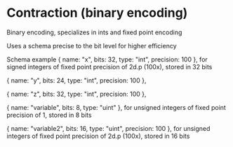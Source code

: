 # Contraction (binary encoding)
Binary encoding, specializes in ints and fixed point encoding

Uses a schema precise to the bit level for higher efficiency

Schema example
  { name: "x", bits: 32, type: "int", precision: 100 }, for signed integers of fixed point precision of 2d.p (100x), stored in 32 bits
  
  { name: "y", bits: 24, type: "int", precision: 100 },
  
  { name: "z", bits: 32, type: "int", precision: 100 },
  
  { name: "variable", bits: 8, type: "uint" }, for unsigned integers of fixed point precision of 1, stored in 8 bits
  
  { name: "variable2", bits: 16, type: "uint", precision: 100 }, for unsigned integers of fixed point precision of 2d.p (100x), stored in 16 bits

